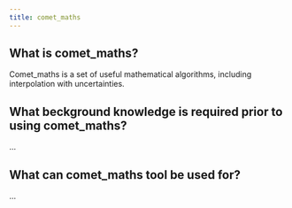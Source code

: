 ```yaml
---
title: comet_maths
---
```



## What is comet_maths?

Comet_maths is a set of useful mathematical algorithms, including interpolation with uncertainties.

## What beckground knowledge is required prior to using comet_maths?

...

## What can comet_maths tool be used for?

...
